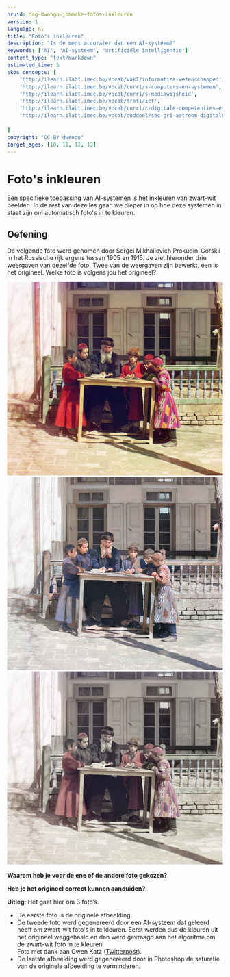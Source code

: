 ```yaml
---
hruid: org-dwengo-jommeke-fotos-inkleuren
version: 1
language: nl
title: "Foto's inkleuren"
description: "Is de mens accurater dan een AI-systeem?"
keywords: ["AI", "AI-systeem", "artificiële intelligentie"]
content_type: "text/markdown"
estimated_time: 5
skos_concepts: [
    'http://ilearn.ilabt.imec.be/vocab/vak1/informatica-wetenschappen', 
    'http://ilearn.ilabt.imec.be/vocab/curr1/s-computers-en-systemen',
    'http://ilearn.ilabt.imec.be/vocab/curr1/s-mediawijsheid',
    'http://ilearn.ilabt.imec.be/vocab/tref1/ict',
    'http://ilearn.ilabt.imec.be/vocab/curr1/c-digitale-competenties-en-mediawijsheid',
    'http://ilearn.ilabt.imec.be/vocab/onddoel/sec-gr1-astroom-digitale-competenties-en-mediawijsheid-4.5',

]
copyright: "CC BY dwengo"
target_ages: [10, 11, 12, 13]
---
```


# Foto's inkleuren

Een specifieke toepassing van AI-systemen is het inkleuren van zwart-wit beelden. In de rest van deze les gaan we dieper in op hoe deze systemen in staat zijn om automatisch foto's in te kleuren.

Oefening
------------

 De volgende foto werd genomen door Sergei Mikhailovich Prokudin-Gorskii in het Russische rijk ergens tussen 1905 en 1915. Je ziet hieronder drie weergaven van dezelfde foto. Twee van de weergaven zijn bewerkt, een is het origineel. Welke foto is volgens jou het origineel?


 ![Versie 1](img/image17.png)
 ![Versie 2](img/image10.png)
 ![Versie 3](img/image1.jpg)



 **Waarom heb je voor de ene of de andere foto gekozen?**


 **Heb je het origineel correct kunnen aanduiden?**


 **Uitleg**:
  Het gaat hier om 3 foto’s. <br>
  - De eerste foto is de originele afbeelding.
  - De tweede foto werd gegenereerd door een AI-systeem dat geleerd heeft om zwart-wit foto's in te kleuren. Eerst werden dus de kleuren uit het origineel weggehaald en dan werd gevraagd aan het algoritme om de zwart-wit foto in te kleuren.<br>
  Foto met dank aan Gwen Katz ([Twitterpost](https://twitter.com/gwenckatz/status/1381653160482140162?s=46&t=N9ayZ_B8mO6rNT1MsiNkgA)).
  - De laatste afbeelding werd gegenereerd door in Photoshop de saturatie van de originele afbeelding te verminderen.

